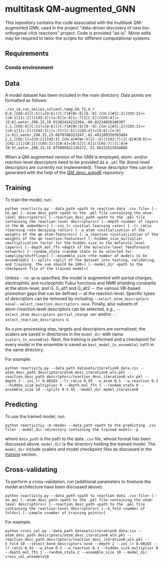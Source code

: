 # multitask QM-augmented_GNN

This repository contains the code associated with the multitask QM-augmented GNN, used in the project "data-driven discovery of new bio-orthogonal click reactions" project. Code is provided "as-is". Minor edits may be required to tailor the scripts for different computational systems. 

## Requirements

### Conda environment

## Data

A model dataset has been included in the main directory. Data points are formatted as follows:

```
,rxn_id,rxn_smiles,solvent,temp,DG_TS,G_r
0,0,[CH3:4][C:5](=[O:6])[C:7]#[N+:8][O-:9].[CH:1]#[C:2][CH3:3]>>[cH:1]1[c:2]([CH3:3])[o:9][n:8][c:7]1[C:5]([CH3:4])=[O:6],water,298.15,18.01382414212364,-66.82234856100307
1,1,[CH3:4][C:5](=[O:6])[C:7]#[N+:8][O-:9].[CH:1]#[C:2][CH3:3]>>[cH:1]1[c:2]([CH3:3])[c:7]([C:5]([CH3:4])=[O:6])[n:8][o:9]1,water,298.15,23.6870788323347,-62.481289358393404
2,2,[CH2:1]=[CH:2][CH3:3].[CH:4]#[N+:5][C-:6]([CH3:7])[C:8]#[N:9]>>[CH2:1]1[CH:2]([CH3:3])[CH:4]=[N:5][C:6]1([CH3:7])[C:8]#[N:9],water,298.15,15.875895621136172,-51.88152615910866
```

When a QM-augmented version of the GNN is employed, atom- and/or reaction-level descriptors need to be provided as a `.pkl` file (bond-level descriptors are currently not implemented). These descriptor files can be generated with the help of the [QM_desc_autodE](https://github.com/tstuyver/QM_desc_autodE) repository.

## Training

To train the model, run:
```
python reactivity.py --data_path <path to reaction data .csv file> [--no_qm] [--atom_desc_path <path to the .pkl file containing the atom-level descriptors>] [--reaction_desc_path <path to the .pkl file containing the reaction-level descriptors>] [--depth <number of layers in the WL embedder>] [--ini_lr <initial learning rate>] [--lr_ratio <learning rate decaying ratio>] [--w_atom <initialization of the weights of the qm atom-features>] [--w_reaction <initialization of the weights of the qm reaction-features>] [--hidden_size_multiplier <multiplication factor for the hidden size in the molecule-level layers>] [--depth_mol_ffn <depth of the molecule-level feedforward network>] [--random_state <random state to be selected for sampling/shuffling>] [--ensemble_size <the number of models to be ensembled>] [--splits <split of the dataset into testing, validating, and training. The sum should be 100>] [--model_dir <path to the checkpoint file of the trained model>]
```
Unless `--no_qm` is specified, the model is augmented with partial charges, electrophilic and nucleophilic Fukui functions and NMR shielding constants at the atom-level, and G, G_alt1 and G_alt2 -- the various VB-based promotion gaps that can be defined -- at the reaction-level. Specific types of descriptors can be removed by including `--select_atom_descriptors none`/`--select_reaction_descriptors none`. Finally, also subsets of atom-/reaction-level descriptors can be selected, e.g., `--select_atom_descriptors partial_charge nmr` and/or `--select_reaction_descriptors G`.

As a pre-processing step, targets and descriptors are normalized; the scalers are saved in directories in the `model_dir` with name `scalers_{n_ensemble}`. Next, the training is performed and a checkpoint for every model in the ensemble is saved as `best_model_{n_ensemble}.hdf5` in the same directory.

For example:
```
python reactivity.py --data_path datasets/iteration0_data.csv --atom_desc_path descriptors/atom_desc_iteration0_wln.pkl --reaction_desc_path descriptors/reaction_desc_iteration0_wln.pkl --depth 2 --ini_lr 0.00165 --lr_ratio 0.93 --w_atom 0.5 --w_reaction 0.3 --hidden_size_multiplier 0 --depth_mol_ffn 1 --random_state 0 --ensemble_size 10 --splits 0 5 95 --model_dir model_iteration0
```

## Predicting
To use the trained model, run:
```
python reactivitiy -m <mode> --data_path <path to the predicting .csv file> --model_dir <directory containing the trained model> -p 
```
where `data_path` is the path to the data `.csv` file, whose format has been discussed above. `model_dir` is the directory holding the trained model. The `model_dir` include scalers and model checkpoint files as discussed in the [training](#Training) section.

## Cross-validating
To perform a cross-validation, run (additional parameters to finetune the model architecture have been discussed above):
```
python reactivity.py --data_path <path to reaction data .csv file> [--no_qm] [--atom_desc_path <path to the .pkl file containing the atom-level descriptors>] [--reaction_desc_path <path to the .pkl file containing the reaction-level descriptors>] [--k_fold <number of folds>] [--sample <number of training points>]
```

For example:
```
python cross_val.py --data_path datasets/iteration0_data.csv --atom_desc_path descriptors/atom_desc_iteration0_wln.pkl --reaction_desc_path descriptors/reaction_desc_iteration0_wln.pkl --k_fold 10 --select_bond_descriptors none --depth 2 --ini_lr 0.00165 --lr_ratio 0.93 --w_atom 0.5 --w_reaction 0.3 --hidden_size_multiplier 0 --depth_mol_ffn 1 --random_state 2 --ensemble_size 10 --model_dir cross_val_ensemble10
```
